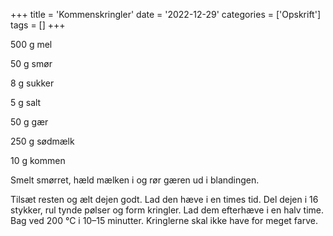 +++
title = 'Kommenskringler'
date = '2022-12-29'
categories = ['Opskrift']
tags = []
+++

500 g mel

50 g smør

8 g sukker

5 g salt

50 g gær

250 g sødmælk

10 g kommen

Smelt smørret, hæld mælken i og rør gæren ud i blandingen.

Tilsæt resten og ælt dejen godt. Lad den hæve i en times tid. Del dejen i 16 stykker, rul tynde pølser og form kringler.
Lad dem efterhæve i en halv time. Bag ved 200 °C i 10–15 minutter. Kringlerne skal ikke have for meget farve.
